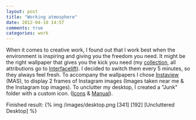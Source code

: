 ```yaml
---
layout: post
title: "Working atmosphere"
date: 2012-04-10 14:57
comments: true
categories: work
---
```

When it comes to creative work, I found out that I work best when the environment is inspiring and giving you the freedom you need. It might be the right wallpaper that gives you the kick you need (my [collection](https://www.dropbox.com/sh/6hs0biviajmvpha/4tEJvGFUdW), all attributions go to [Interfacelift](http://interfacelift.com/)). I decided to switch them every 5 minutes, so they always feel fresh. To accompany the wallpapers I chose [Instaview](http://itunes.apple.com/de/app/instaview-view-instagram-photostreams/id431353913?mt=12) (MAS), to display 2 frames of Instagram images (Images taken near me & the Instagram top images). To unclutter my desktop,  I created a "Junk" folder with a custom icon. ([Icons](http://www.iconarchive.com/show/alumin-folders-icons-by-wilnichols.html) & [Manual](http://support.apple.com/kb/ht2493)).

Finished result:
{% img /images/desktop.png [341] [192] [Uncluttered Desktop] %}
